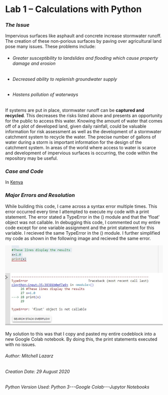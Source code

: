 # Lab 1 – Calculations with Python

### *The Issue*
Impervious surfaces like asphault and concrete increase stormwater runoff.  The creation of these non-porious surfaces by paving over agricultural land pose many issues. These problems include:
 - ###### *Greater susceptibility to landslides and flooding which cause property damage and erosion*
 - ###### *Decreased ability to replenish groundwater supply*
 - ###### *Hastens pollution of waterways*
 
If systems are put in place, stormwater runoff can be **captured and recycled**.  This decreases the risks listed above and presents an opportunity for the public to access this water.  Knowing the amount of water that comes off of a plot of developed land, given daily rainfall, could be valuable information for risk assessment as well as the development of a stormwater catchment system to recycle the water.  The precise number of gallons of water during a storm is important information for the design of the catchment system.  In areas of the world where access to water is scarce and development of impervious surfaces is occurring, the code within the repository may be useful.

### *Case and Code*

In [Kenya](https://www.reuters.com/article/us-health-coronavirus-kenya-water/taps-run-dry-in-kenyas-capital-as-coronavirus-spreads-idUSKBN22Q2JN)

### *Major Errors and Resolution*

While building this code, I came across a syntax error multiple times.  This error occurred every time I attempted to execute my code with a print statement.  The error stated a TypeError in the () module and that the 'float' object was not callable.  In debugging this code, I commented out my entire code except for one variable assignment and the print statement for this variable.  I recieved the same TypeError in the () module.  I further simplified my code as shown in the following image and recieved the same error.

![errorimage](pythonerrorLab1.jpg)

My solution to this was that I copy and pasted my entire codeblock into a new Google Colab notebook.  By doing this, the print statements executed with no issues.

###### Author:  Mitchell Lazarz
###### Creation Date: 29 August 2020
###### Python Version Used:  Python 3---Google Colab---Jupytor Notebooks
